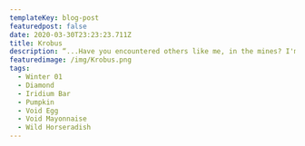 ```yaml
---
templateKey: blog-post
featuredpost: false
date: 2020-03-30T23:23:23.711Z
title: Krobus
description: “...Have you encountered others like me, in the mines? I'm sorry if they were hostile towards you. You see, we've learned to fear humans... there have been too many... unpleasant encounters.”
featuredimage: /img/Krobus.png
tags:
  - Winter 01
  - Diamond
  - Iridium Bar
  - Pumpkin
  - Void Egg
  - Void Mayonnaise
  - Wild Horseradish
---
```

